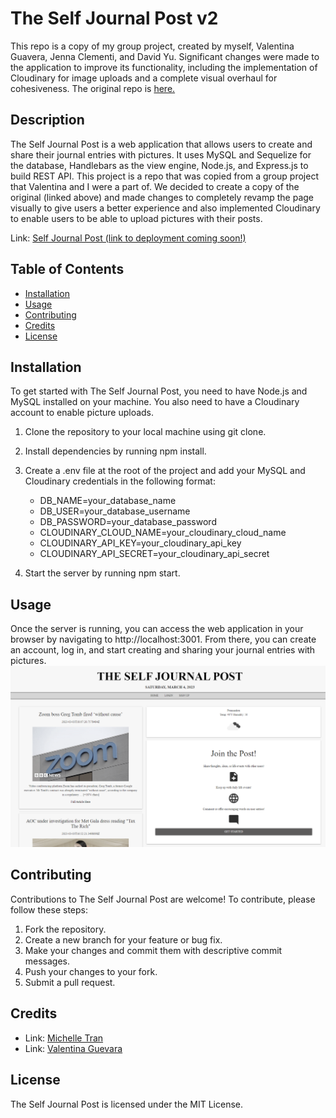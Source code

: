# The Self Journal Post v2
This repo is a copy of my group project, created by myself, Valentina Guavera, Jenna Clementi, and David Yu. Significant changes were made to the application to improve its functionality, including the implementation of Cloudinary for image uploads and a complete visual overhaul for cohesiveness. The original repo is [here.](https://github.com/jennahopeclem/self-journal)

## Description

The Self Journal Post is a web application that allows users to create and share their journal entries with pictures. It uses MySQL and Sequelize for the database, Handlebars as the view engine, Node.js, and Express.js to build REST API. This project is a repo that was copied from a group project that Valentina and I were a part of. We decided to create a copy of the original (linked above) and made changes to completely revamp the page visually to give users a better experience and also implemented Cloudinary to enable users to be able to upload pictures with their posts.

Link: [Self Journal Post (link to deployment coming soon!)]() 

## Table of Contents

- [Installation](#installation)
- [Usage](#usage)
- [Contributing](#contributing)
- [Credits](#credits)
- [License](#license)

## Installation
To get started with The Self Journal Post, you need to have Node.js and MySQL installed on your machine. You also need to have a Cloudinary account to enable picture uploads.

1. Clone the repository to your local machine using git clone.

2. Install dependencies by running npm install.

3. Create a .env file at the root of the project and add your MySQL and Cloudinary credentials in the following format:
    + DB_NAME=your_database_name
    + DB_USER=your_database_username
    + DB_PASSWORD=your_database_password
    + CLOUDINARY_CLOUD_NAME=your_cloudinary_cloud_name
    + CLOUDINARY_API_KEY=your_cloudinary_api_key
    + CLOUDINARY_API_SECRET=your_cloudinary_api_secret

4. Start the server by running npm start.

## Usage

Once the server is running, you can access the web application in your browser by navigating to http://localhost:3001. From there, you can create an account, log in, and start creating and sharing your journal entries with pictures.
![journal-ss](./images/journalpost.png)

## Contributing
Contributions to The Self Journal Post are welcome! To contribute, please follow these steps:

1. Fork the repository.
2. Create a new branch for your feature or bug fix.
3. Make your changes and commit them with descriptive commit messages.
4. Push your changes to your fork.
5. Submit a pull request.

## Credits

- Link: [Michelle Tran](https://github.com/michelletrn 'Github page for Michelle Tran')
- Link: [Valentina Guevara](https://github.com/Val-gee 'Github page for Valentina Guevara')

## License

The Self Journal Post is licensed under the MIT License.
